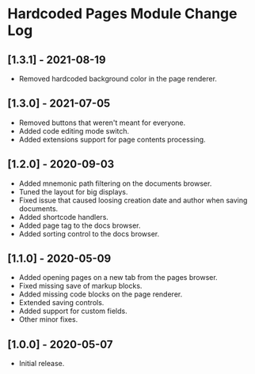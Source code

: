 
# Hardcoded Pages Module Change Log

## [1.3.1] - 2021-08-19

- Removed hardcoded background color in the page renderer.

## [1.3.0] - 2021-07-05

- Removed buttons that weren't meant for everyone.
- Added code editing mode switch.
- Added extensions support for page contents processing.

## [1.2.0] - 2020-09-03

- Added mnemonic path filtering on the documents browser.
- Tuned the layout for big displays.
- Fixed issue that caused loosing creation date and author when saving documents.
- Added shortcode handlers.
- Added page tag to the docs browser.
- Added sorting control to the docs browser.

## [1.1.0] - 2020-05-09

- Added opening pages on a new tab from the pages browser.
- Fixed missing save of markup blocks.
- Added missing code blocks on the page renderer.
- Extended saving controls.
- Added support for custom fields.
- Other minor fixes.

## [1.0.0] - 2020-05-07

- Initial release.

